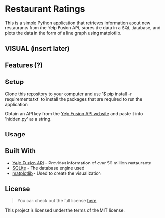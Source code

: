 # Restaurant Ratings
This is a simple Python application that retrieves information about new restaurants from the Yelp Fusion API, stores the data in a SQL database, and plots the data in the form of a line graph using matplotlib. 

## VISUAL (insert later)

## Features (?)

## Setup
Clone this repository to your computer and use '$ pip install -r requirements.txt' to install the packages that are required to run the application

Obtain an API key from the [Yelp Fusion API website](https://www.yelp.com/fusion) and paste it into 'hidden.py' as a string.

## Usage


## Built With
* [Yelp Fusion API](https://www.yelp.com/fusion) - Provides information of over 50 million restaurants
* [SQLite](https://www.sqlite.org/index.html) - The database engine used
* [matplotlib](https://matplotlib.org/) - Used to create the visualization

## License
> You can check out the full license [here](https://github.com/TylerWon/restaurant-ratings/blob/master/LICENSE)

This project is licensed under the terms of the MIT license. 
